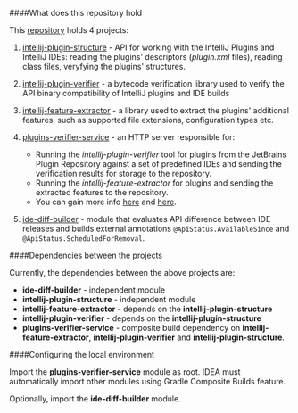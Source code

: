 ####What does this repository hold

This [repository](https://github.com/JetBrains/intellij-plugin-verifier/) holds 4 projects:
1) [intellij-plugin-structure](intellij-plugin-structure) - API for working with the IntelliJ Plugins and IntelliJ IDEs:
reading the plugins' descriptors (_plugin.xml_ files), reading class files, veryfying the plugins' structures.

2) [intellij-plugin-verifier](.) - a bytecode verification library used to verify the API binary compatibility of 
IntelliJ plugins and IDE builds

3) [intellij-feature-extractor](intellij-feature-extractor) - a library used to extract the plugins' additional features,
such as supported file extensions, configuration types etc.

4) [plugins-verifier-service](plugins-verifier-service) - an HTTP server responsible for:
   * Running the _intellij-plugin-verifier_ tool for
     plugins from the JetBrains Plugin Repository against a set of predefined IDEs and sending 
     the verification results for storage to the repository.
   * Running the _intellij-feature-extractor_ for plugins and sending the extracted features to the repository.
   * You can gain more info [here](https://confluence.jetbrains.com/display/PLREP/plugin-verifier+integration+with+the+plugins.jetbrains.com) and [here](https://confluence.jetbrains.com/display/PLREP/features-extractor+integration+with+the+plugins.jetbrains.com).

5) [ide-diff-builder](ide-diff-builder) - module that evaluates API difference between IDE releases and builds external annotations `@ApiStatus.AvailableSince` and `@ApiStatus.ScheduledForRemoval`.

####Dependencies between the projects

Currently, the dependencies between the above projects are:

- **ide-diff-builder** - independent module
- **intellij-plugin-structure** - independent module
- **intellij-feature-extractor** - depends on the **intellij-plugin-structure**
- **intellij-plugin-verifier** - depends on the **intellij-plugin-structure**
- **plugins-verifier-service** - composite build dependency on **intellij-feature-extractor**, **intellij-plugin-verifier** and **intellij-plugin-structure**. 

####Configuring the local environment

Import the **plugins-verifier-service** module as root. IDEA must automatically import
other modules using Gradle Composite Builds feature.

Optionally, import the **ide-diff-builder** module.